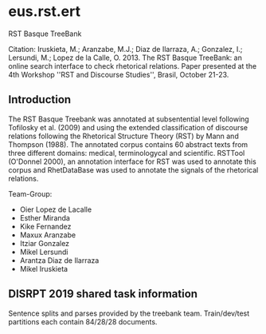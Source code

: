 # eus.rst.ert

RST Basque TreeBank

Citation: Iruskieta, M.; Aranzabe, M.J.; Diaz de Ilarraza, A.; Gonzalez, I.; Lersundi, M.; Lopez de la Calle, O. 2013. The RST Basque TreeBank: an online search interface to check rhetorical relations. Paper presented at the 4th Workshop ''RST and Discourse Studies'', Brasil, October 21-23.

## Introduction

The RST Basque Treebank was annotated at subsentential level following Tofilosky et al. (2009) and using the extended classification of discourse relations following the Rhetorical Structure Theory (RST) by Mann and Thompson (1988). The annotated corpus contains 60 abstract texts from three different domains: medical, terminologycal and scientific. RSTTool (O'Donnel 2000), an annotation interface for RST was used to annotate this corpus and RhetDataBase was used to annotate the signals of the rhetorical relations.

Team-Group:

  * Oier Lopez de Lacalle
  * Esther Miranda
  * Kike Fernandez
  * Maxux Aranzabe
  * Itziar Gonzalez
  * Mikel Lersundi
  * Arantza Diaz de Ilarraza
  * Mikel Iruskieta

## DISRPT 2019 shared task information

Sentence splits and parses provided by the treebank team. Train/dev/test partitions each contain 84/28/28 documents.
